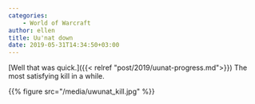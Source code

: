 ```yaml
---
categories:
    - World of Warcraft
author: ellen
title: Uu'nat down
date: 2019-05-31T14:34:50+03:00
---
```

[Well that was quick.]({{< relref "post/2019/uunat-progress.md">}}) The most satisfying kill in a while.

{{% figure src="/media/uwunat_kill.jpg"  %}}

<!--more-->